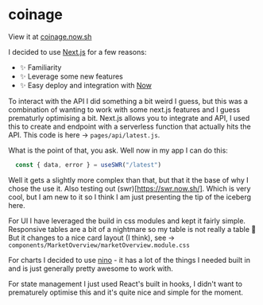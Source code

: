 # coinage

View it at [coinage.now.sh](coinage.now.sh)

I decided to use [Next.js](https://nextjs.org/) for a few reasons:
- ✨ Familiarity
- ✨ Leverage some new features
- ✨ Easy deploy and integration with [Now](https://zeit.co/home)

To interact with the API I did something a bit weird I guess, but this was a combination of wanting to work with some next.js features and I guess prematurly optimising a bit. Next.js allows you to integrate and API, I used this to create and endpoint with a serverless function that actually hits the API. This code is here -> `pages/api/latest.js`.

What is the point of that, you ask. Well now in my app I can do this:
```javascript
  const { data, error } = useSWR("/latest")
```

Well it gets a slightly more complex than that, but that it the base of why I chose the use it. Also testing out (swr)[https://swr.now.sh/]. Which is very cool, but I am new to it so I think I am just presenting the tip of the iceberg here. 

For UI I have leveraged the build in css modules and kept it fairly simple. Responsive tables are a bit of a nightmare so my table is not really a table 🤭 But it changes to a nice card layout (I think), see ->  `components/MarketOverview/marketOverview.module.css`

For charts I decided to use [nino](https://nivo.rocks/scatterplot/) - it has a lot of the things I needed built in and is just generally pretty awesome to work with. 

For state management I just used React's built in hooks, I didn't want to prematurely optimise this and it's quite nice and simple for the moment. 
